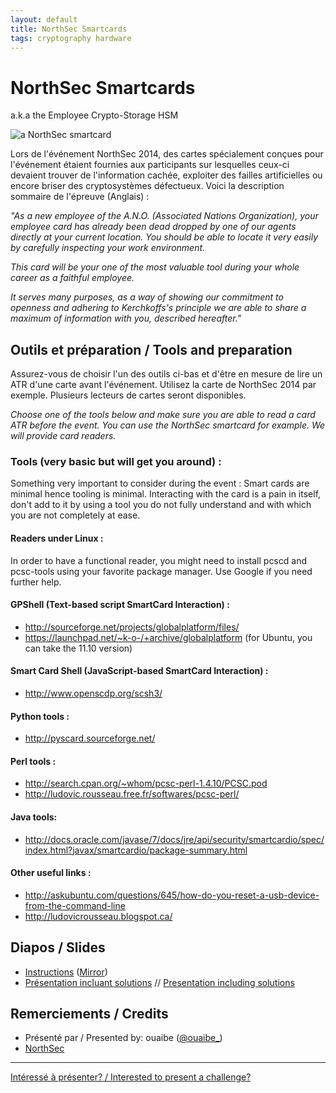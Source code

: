 ```yaml
---
layout: default
title: NorthSec Smartcards
tags: cryptography hardware
---
```


# NorthSec Smartcards

a.k.a the Employee Crypto-Storage HSM

![a NorthSec smartcard](/images/14-09_nsec_smartcards.jpg)

Lors de l'événement NorthSec 2014, des cartes spécialement conçues pour
l'événement étaient fournies aux participants sur lesquelles ceux-ci devaient
trouver de l'information cachée, exploiter des failles artificielles ou encore
briser des cryptosystèmes défectueux. Voici la description sommaire de
l'épreuve (Anglais) :

*"As a new employee of the A.N.O. (Associated Nations Organization), your
employee card has already been dead dropped by one of our agents directly at
your current location. You should be able to locate it very easily by carefully
inspecting your work environment.*

*This card will be your one of the most valuable tool during your whole career
as a faithful employee.*

*It serves many purposes, as a way of showing our commitment to openness and
adhering to Kerchkoffs's principle we are able to share a maximum of
information with you, described hereafter."*

## Outils et préparation / Tools and preparation

Assurez-vous de choisir l'un des outils ci-bas et d'être en mesure de lire un
ATR d'une carte avant l'événement. Utilisez la carte de NorthSec 2014 par
exemple. Plusieurs lecteurs de cartes seront disponibles.

*Choose one of the tools below and make sure you are able to read a card ATR
before the event. You can use the NorthSec smartcard for example. We will
provide card readers.*

### Tools (very basic but will get you around) :

Something very important to consider during the event : Smart cards are minimal
hence tooling is minimal. Interacting with the card is a pain in itself, don't
add to it by using a tool you do not fully understand and with which you are
not completely at ease.

#### Readers under Linux :

In order to have a functional reader, you might need to install pcscd and
pcsc-tools using your favorite package manager. Use Google if you need further
help.

#### GPShell (Text-based script SmartCard Interaction) :

* <http://sourceforge.net/projects/globalplatform/files/>
* <https://launchpad.net/~k-o-/+archive/globalplatform> (for Ubuntu, you can take the 11.10 version)

#### Smart Card Shell (JavaScript-based SmartCard Interaction) :

* <http://www.openscdp.org/scsh3/>

#### Python tools :

* <http://pyscard.sourceforge.net/>

#### Perl tools :

* <http://search.cpan.org/~whom/pcsc-perl-1.4.10/PCSC.pod>
* <http://ludovic.rousseau.free.fr/softwares/pcsc-perl/>

#### Java tools:

* <http://docs.oracle.com/javase/7/docs/jre/api/security/smartcardio/spec/index.html?javax/smartcardio/package-summary.html>

#### Other useful links :

* <http://askubuntu.com/questions/645/how-do-you-reset-a-usb-device-from-the-command-line>
* <http://ludovicrousseau.blogspot.ca/>

## Diapos / Slides

* [Instructions](https://www.ouaibe.qc.ca/mtrehack/instructions/) ([Mirror](https://github.com/montrehack/slides/tree/master/14-09-15-nsec-smartcards/instructions))
* [Présentation incluant solutions](/archives/14-09-nsec-smartcards/) // [Presentation including solutions](/archives/14-09-nsec-smartcards/)

## Remerciements / Credits

* Présenté par / Presented by: ouaibe ([@ouaibe_](https://twitter.com/ouaibe_))
* [NorthSec](https://nsec.io/)

<hr/>

[Intéressé à présenter? / Interested to present a challenge?](https://github.com/montrehack/montrehack.github.com/wiki/Present-at-Montrehack)
